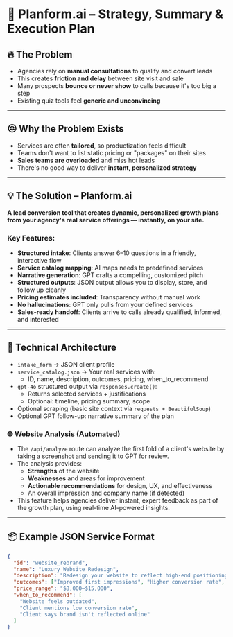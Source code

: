 # 🧠 Planform.ai – Strategy, Summary & Execution Plan

## 🔥 The Problem

- Agencies rely on **manual consultations** to qualify and convert leads
- This creates **friction and delay** between site visit and sale
- Many prospects **bounce or never show** to calls because it's too big a step
- Existing quiz tools feel **generic and unconvincing**

---

## 😖 Why the Problem Exists

- Services are often **tailored**, so productization feels difficult
- Teams don't want to list static pricing or "packages" on their sites
- **Sales teams are overloaded** and miss hot leads
- There's no good way to deliver **instant, personalized strategy**

---

## 💡 The Solution – Planform.ai

**A lead conversion tool that creates dynamic, personalized growth plans from your agency's real service offerings — instantly, on your site.**

### Key Features:
- **Structured intake**: Clients answer 6–10 questions in a friendly, interactive flow
- **Service catalog mapping**: AI maps needs to predefined services
- **Narrative generation**: GPT crafts a compelling, customized pitch
- **Structured outputs**: JSON output allows you to display, store, and follow up cleanly
- **Pricing estimates included**: Transparency without manual work
- **No hallucinations**: GPT only pulls from your defined services
- **Sales-ready handoff**: Clients arrive to calls already qualified, informed, and interested

---

## 🔧 Technical Architecture

- `intake_form` → JSON client profile
- `service_catalog.json` → Your real services with:
  - ID, name, description, outcomes, pricing, when_to_recommend
- `gpt-4o` structured output via `responses.create()`:
  - Returns selected services + justifications
  - Optional: timeline, pricing summary, scope
- Optional scraping (basic site context via `requests + BeautifulSoup`)
- Optional GPT follow-up: narrative summary of the plan

### 🌐 Website Analysis (Automated)

- The `/api/analyze` route can analyze the first fold of a client's website by taking a screenshot and sending it to GPT for review.
- The analysis provides:
  - **Strengths** of the website
  - **Weaknesses** and areas for improvement
  - **Actionable recommendations** for design, UX, and effectiveness
  - An overall impression and company name (if detected)
- This feature helps agencies deliver instant, expert feedback as part of the growth plan, using real-time AI-powered insights.

---

## 📦 Example JSON Service Format

```json
{
  "id": "website_rebrand",
  "name": "Luxury Website Redesign",
  "description": "Redesign your website to reflect high-end positioning, improve usability, and elevate perceived value.",
  "outcomes": ["Improved first impressions", "Higher conversion rate", "Consistent luxury aesthetic"],
  "price_range": "$8,000–$15,000",
  "when_to_recommend": [
    "Website feels outdated",
    "Client mentions low conversion rate",
    "Client says brand isn't reflected online"
  ]
}
```
